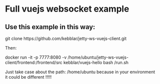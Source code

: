 <h1>Full vuejs websocket example</h1>
<h2>Use this example in this way:</h2>
<p>git clone https://github.com/kebblar/jetty-ws-vuejs-client.git</p>
<p>Then:</p>
<p>docker run -it -p 7777:8080 -v /home/ubuntu/jetty-ws-vuejs-client/frontend:/frontend/src kebblar/vuejs-hello bash /run.sh</p>
<p>Just take case about the path: /home/ubuntu because in your environment it could be different !!!!!</p>

